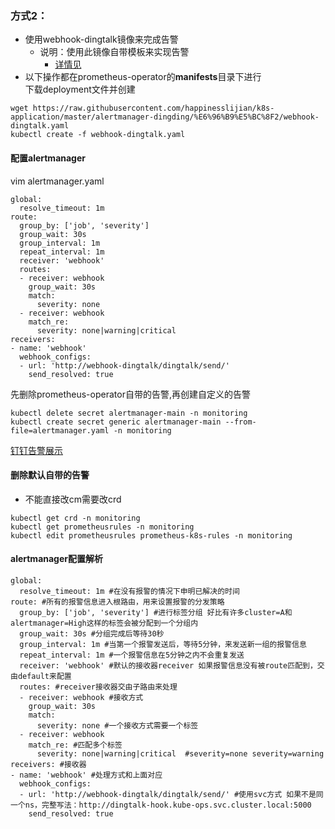 ### **方式2：**
- 使用webhook-dingtalk镜像来完成告警
  - 说明：使用此镜像自带模板来实现告警
    - [详情见](https://blog.51cto.com/billy98/2362369)
- 以下操作都在prometheus-operator的**manifests**目录下进行 \
下载deployment文件并创建
```
wget https://raw.githubusercontent.com/happinesslijian/k8s-application/master/alertmanager-dingding/%E6%96%B9%E5%BC%8F2/webhook-dingtalk.yaml
kubectl create -f webhook-dingtalk.yaml
```
#### 配置alertmanager
vim alertmanager.yaml
```
global:
  resolve_timeout: 1m
route:
  group_by: ['job', 'severity']
  group_wait: 30s
  group_interval: 1m 
  repeat_interval: 1m
  receiver: 'webhook'
  routes:
  - receiver: webhook
    group_wait: 30s
    match:
      severity: none
  - receiver: webhook
    match_re:
      severity: none|warning|critical
receivers:
- name: 'webhook'
  webhook_configs:
  - url: 'http://webhook-dingtalk/dingtalk/send/'
    send_resolved: true
```
先删除prometheus-operator自带的告警,再创建自定义的告警
```
kubectl delete secret alertmanager-main -n monitoring
kubectl create secret generic alertmanager-main --from-file=alertmanager.yaml -n monitoring
```
[钉钉告警展示](https://i.loli.net/2019/12/03/6EBqxNwOMH4oVTj.png)
#### 删除默认自带的告警
- 不能直接改cm需要改crd
```
kubectl get crd -n monitoring
kubectl get prometheusrules -n monitoring
kubectl edit prometheusrules prometheus-k8s-rules -n monitoring
```
#### alertmanager配置解析
```
global:
  resolve_timeout: 1m #在没有报警的情况下申明已解决的时间
route: #所有的报警信息进入根路由，用来设置报警的分发策略
  group_by: ['job', 'severity'] #进行标签分组 好比有许多cluster=A和alertmanager=High这样的标签会被分配到一个分组内
  group_wait: 30s #分组完成后等待30秒
  group_interval: 1m #当第一个报警发送后，等待5分钟，来发送新一组的报警信息
  repeat_interval: 1m #一个报警信息在5分钟之内不会重复发送
  receiver: 'webhook' #默认的接收器receiver 如果报警信息没有被route匹配到，交由default来配置
  routes: #receiver接收器交由子路由来处理
  - receiver: webhook #接收方式
    group_wait: 30s
    match:
      severity: none #一个接收方式需要一个标签
  - receiver: webhook
    match_re: #匹配多个标签
      severity: none|warning|critical  #severity=none severity=warning
receivers: #接收器
- name: 'webhook' #处理方式和上面对应
  webhook_configs:
  - url: 'http://webhook-dingtalk/dingtalk/send/' #使用svc方式 如果不是同一个ns，完整写法：http://dingtalk-hook.kube-ops.svc.cluster.local:5000
    send_resolved: true
```
